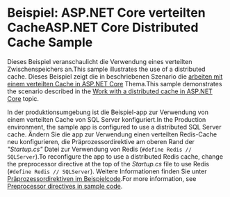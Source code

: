 # <a name="aspnet-core-distributed-cache-sample"></a><span data-ttu-id="e186d-101">Beispiel: ASP.NET Core verteilten Cache</span><span class="sxs-lookup"><span data-stu-id="e186d-101">ASP.NET Core Distributed Cache Sample</span></span>

<span data-ttu-id="e186d-102">Dieses Beispiel veranschaulicht die Verwendung eines verteilten Zwischenspeichers an.</span><span class="sxs-lookup"><span data-stu-id="e186d-102">This sample illustrates the use of a distributed cache.</span></span> <span data-ttu-id="e186d-103">Dieses Beispiel zeigt die in beschriebenen Szenario die [arbeiten mit einem verteilten Cache in ASP.NET Core](https://docs.microsoft.com/aspnet/core/performance/caching/distributed) Thema.</span><span class="sxs-lookup"><span data-stu-id="e186d-103">This sample demonstrates the scenario described in the [Work with a distributed cache in ASP.NET Core](https://docs.microsoft.com/aspnet/core/performance/caching/distributed) topic.</span></span>

<span data-ttu-id="e186d-104">In der produktionsumgebung ist die Beispiel-app zur Verwendung von einem verteilten Cache von SQL Server konfiguriert.</span><span class="sxs-lookup"><span data-stu-id="e186d-104">In the Production environment, the sample app is configured to use a distributed SQL Server cache.</span></span> <span data-ttu-id="e186d-105">Ändern Sie die app zur Verwendung einen verteilten Redis-Cache neu konfigurieren, die Präprozessordirektive am oberen Rand der *"Startup.cs"* Datei zur Verwendung von Redis (`#define Redis // SQLServer`).</span><span class="sxs-lookup"><span data-stu-id="e186d-105">To reconfigure the app to use a distributed Redis cache, change the preprocessor directive at the top of the *Startup.cs* file to use Redis (`#define Redis // SQLServer`).</span></span> <span data-ttu-id="e186d-106">Weitere Informationen finden Sie unter [Präprozessordirektiven im Beispielcode](https://docs.microsoft.com/aspnet/core/#preprocessor-directives-in-sample-code).</span><span class="sxs-lookup"><span data-stu-id="e186d-106">For more information, see [Preprocessor directives in sample code](https://docs.microsoft.com/aspnet/core/#preprocessor-directives-in-sample-code).</span></span>
